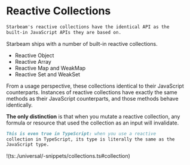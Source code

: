 # Reactive Collections

```md em
Starbeam's reactive collections have the identical API as the
built-in JavaScript APIs they are based on.
```

Starbeam ships with a number of built-in reactive collections.

- Reactive Object
- Reactive Array
- Reactive Map and WeakMap
- Reactive Set and WeakSet

From a usage perspective, these collections identical to their
JavaScript counterparts. Instances of reactive collections have
exactly the same methods as their JavaScript counterparts, and
those methods behave identically.

**The only distinction** is that when you mutate a reactive
collection, any formula or resource that used the collection as
an input will invalidate.

```md tip
This is even true in TypeScript: when you use a reactive
collection in TypeScript, its type is literally the same as the
JavaScript type.
```

!(ts:./universal/-snippets/collections.ts#collection)
